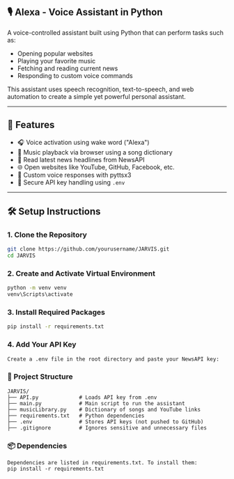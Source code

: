 ## 🎙️ Alexa - Voice Assistant in Python

A voice-controlled assistant built using Python that can perform tasks such as:
- Opening popular websites
- Playing your favorite music
- Fetching and reading current news
- Responding to custom voice commands

This assistant uses speech recognition, text-to-speech, and web automation to create a simple yet powerful personal assistant.

---

## 🚀 Features

- 🎧 Voice activation using wake word ("Alexa")
- 🎵 Music playback via browser using a song dictionary
- 📰 Read latest news headlines from NewsAPI
- 🌐 Open websites like YouTube, GitHub, Facebook, etc.
- 💬 Custom voice responses with pyttsx3
- 🔐 Secure API key handling using `.env`

---


## 🛠️ Setup Instructions

### 1. Clone the Repository
```bash
git clone https://github.com/yourusername/JARVIS.git
cd JARVIS
```

### 2. Create and Activate Virtual Environment
```bash
python -m venv venv
venv\Scripts\activate
```
### 3. Install Required Packages
```bash
pip install -r requirements.txt
```

### 4. Add Your API Key
```bash 
Create a .env file in the root directory and paste your NewsAPI key:
```


### 📁 Project Structure

```
JARVIS/
├── API.py             # Loads API key from .env
├── main.py            # Main script to run the assistant
├── musicLibrary.py    # Dictionary of songs and YouTube links
├── requirements.txt   # Python dependencies
├── .env               # Stores API keys (not pushed to GitHub)
├── .gitignore         # Ignores sensitive and unnecessary files
```


### 📦 Dependencies
```
Dependencies are listed in requirements.txt. To install them:
pip install -r requirements.txt

```
